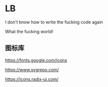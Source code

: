 # LB

I don't know how to write the fucking code again

What the fucking world!

## 图标库

https://fonts.google.com/icons

https://www.svgrepo.com/

https://icons.radix-ui.com/


